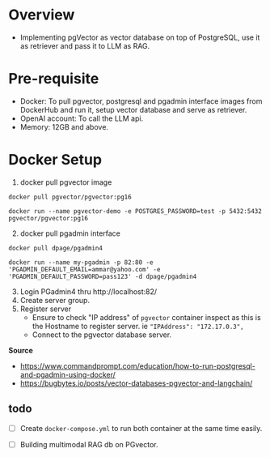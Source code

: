 # Overview
- Implementing pgVector as vector database on top of PostgreSQL, use it as retriever and pass it to LLM as RAG.

# Pre-requisite
- Docker: To pull pgvector, postgresql and pgadmin interface images from DockerHub and run it, setup vector database and serve as retriever.
- OpenAI account: To call the LLM api.
- Memory: 12GB and above. 

# Docker Setup
1. docker pull pgvector image

`docker pull pgvector/pgvector:pg16`

`docker run --name pgvector-demo -e POSTGRES_PASSWORD=test -p 5432:5432 pgvector/pgvector:pg16`

2. docker pull pgadmin interface

`docker pull dpage/pgadmin4`

`docker run --name my-pgadmin -p 82:80 -e 'PGADMIN_DEFAULT_EMAIL=ammar@yahoo.com' -e 'PGADMIN_DEFAULT_PASSWORD=pass123' -d dpage/pgadmin4`

3. Login PGadmin4 thru http://localhost:82/
4. Create server group. 
5. Register server
     - Ensure to check "IP address" of `pgvector` container inspect as this is the Hostname to register server. ie `"IPAddress": "172.17.0.3",`
     - Connect to the pgvector database server.

**Source**
- https://www.commandprompt.com/education/how-to-run-postgresql-and-pgadmin-using-docker/
- https://bugbytes.io/posts/vector-databases-pgvector-and-langchain/

## todo
* [ ] Create `docker-compose.yml` to run both container at the same time easily.
* [ ] Building multimodal RAG db on PGvector.

